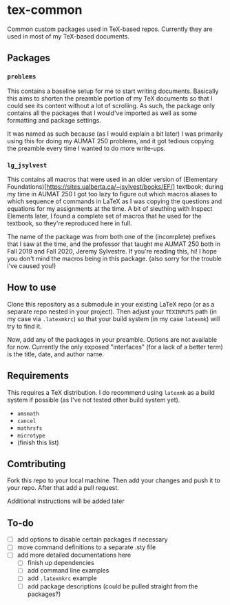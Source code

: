 # tex-common
Common custom packages used in TeX-based repos. Currently they are used in most of my TeX-based documents.

## Packages
### `problems`
This contains a baseline setup for me to start writing documents. Basically this aims to shorten the preamble portion of my TeX documents so that I could see its content without a lot of scrolling. As such, the package only contains all the packages that I would've imported as well as some formatting and package settings.

It was named as such because (as I would explain a bit later) I was primarily using this for doing my AUMAT 250 problems, and it got tedious copying the preamble every time I wanted to do more write-ups.

### `lg_jsylvest`
This contains all macros that were used in an older version of (Elementary Foundations)[https://sites.ualberta.ca/~jsylvest/books/EF/] textbook; during my time in AUMAT 250 I got too lazy to figure out which macros aliases to which sequence of commands in LaTeX as I was copying the questions and equations for my assignments at the time. A bit of sleuthing with Inspect Elements later, I found a complete set of macros that he used for the textbook, so they're reproduced here in full.

The name of the package was from both one of the (incomplete) prefixes that I saw at the time, and the professor that taught me AUMAT 250 both in Fall 2019 and Fall 2020, Jeremy Sylvestre. If you're reading this, hi! I hope you don't mind the macros being in this package. (also sorry for the trouble i've caused you!)

## How to use
Clone this repository as a submodule in your existing LaTeX repo (or as a separate repo nested in your project). Then adjust your `TEXINPUTS` path (in my case via `.latexmkrc`) so that your build system (in my case `latexmk`) will try to find it.

Now, add any of the packages in your preamble. Options are not available for now. Currently the only exposed "interfaces" (for a lack of a better term) is the title, date, and author name.

## Requirements
This requires a TeX distribution. I do recommend using `latexmk` as a build system if possible (as I've not tested other build system yet).

- `amsmath`
- `cancel`
- `mathrsfs`
- `microtype`
- (finish this list)

## Comtributing
Fork this repo to your local machine. Then add your changes and push it to your repo. After that add a pull request.

Additional instructions will be added later

## To-do
- [ ] add options to disable certain packages if necessary
- [ ] move command definitions to a separate .sty file
- [ ] add more detailed documentations here
    - [ ] finish up dependencies
    - [ ] add command line examples
    - [ ] add `.latexmkrc` example
    - [ ] add package descriptions (could be pulled straight from the packages?)
